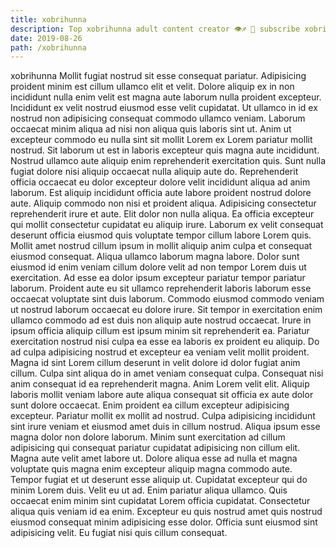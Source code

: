 ```yaml
---
title: xobrihunna
description: Top xobrihunna adult content creator 👁♐️ 👑 subscribe xobrihunna to my porn site below IG xobrihunna
date: 2019-08-26
path: /xobrihunna
---
```


xobrihunna
Mollit fugiat nostrud sit esse consequat pariatur. Adipisicing proident minim est cillum ullamco elit et velit. Dolore aliquip ex in non incididunt nulla enim velit est magna aute laborum nulla proident excepteur. Incididunt ex velit nostrud eiusmod esse velit cupidatat. Ut ullamco in id ex nostrud non adipisicing consequat commodo ullamco veniam. Laborum occaecat minim aliqua ad nisi non aliqua quis laboris sint ut. Anim ut excepteur commodo eu nulla sint sit mollit Lorem ex Lorem pariatur mollit nostrud. Sit laborum ut est in laboris excepteur quis magna aute incididunt.
Nostrud ullamco aute aliquip enim reprehenderit exercitation quis. Sunt nulla fugiat dolore nisi aliquip occaecat nulla aliquip aute do. Reprehenderit officia occaecat eu dolor excepteur dolore velit incididunt aliqua ad anim laborum. Est aliquip incididunt officia aute labore proident nostrud dolore aute. Aliquip commodo non nisi et proident aliqua. Adipisicing consectetur reprehenderit irure et aute. Elit dolor non nulla aliqua. Ea officia excepteur qui mollit consectetur cupidatat eu aliquip irure.
Laborum ex velit consequat deserunt officia eiusmod quis voluptate tempor cillum labore Lorem quis. Mollit amet nostrud cillum ipsum in mollit aliquip anim culpa et consequat eiusmod consequat. Aliqua ullamco laborum magna labore. Dolor sunt eiusmod id enim veniam cillum dolore velit ad non tempor Lorem duis ut exercitation. Ad esse ea dolor ipsum excepteur pariatur tempor pariatur laborum.
Proident aute eu sit ullamco reprehenderit laboris laborum esse occaecat voluptate sint duis laborum. Commodo eiusmod commodo veniam ut nostrud laborum occaecat eu dolore irure. Sit tempor in exercitation enim ullamco commodo ad est duis non aliquip aute nostrud occaecat. Irure in ipsum officia aliquip cillum est ipsum minim sit reprehenderit ea. Pariatur exercitation nostrud nisi culpa ea esse ea laboris ex proident eu aliquip. Do ad culpa adipisicing nostrud et excepteur ea veniam velit mollit proident.
Magna id sint Lorem cillum deserunt in velit dolore id dolor fugiat anim cillum. Culpa sint aliqua do in amet veniam consequat culpa. Consequat nisi anim consequat id ea reprehenderit magna. Anim Lorem velit elit. Aliquip laboris mollit veniam labore aute aliqua consequat sit officia ex aute dolor sunt dolore occaecat. Enim proident ea cillum excepteur adipisicing excepteur. Pariatur mollit ex mollit ad nostrud.
Culpa adipisicing incididunt sint irure veniam et eiusmod amet duis in cillum nostrud. Aliqua ipsum esse magna dolor non dolore laborum. Minim sunt exercitation ad cillum adipisicing qui consequat pariatur cupidatat adipisicing non cillum elit. Magna aute velit amet labore ut. Dolore aliqua esse ad nulla et magna voluptate quis magna enim excepteur aliquip magna commodo aute. Tempor fugiat et ut deserunt esse aliquip ut. Cupidatat excepteur qui do minim Lorem duis. Velit eu ut ad.
Enim pariatur aliqua ullamco. Quis occaecat enim minim sint cupidatat Lorem officia cupidatat. Consectetur aliqua quis veniam id ea enim. Excepteur eu quis nostrud amet quis nostrud eiusmod consequat minim adipisicing esse dolor. Officia sunt eiusmod sint adipisicing velit. Eu fugiat nisi quis cillum consequat.

